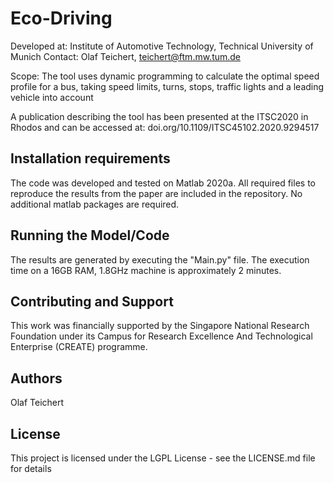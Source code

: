 # Eco-Driving

Developed at: Institute of Automotive Technology, Technical University of Munich
Contact: Olaf Teichert, teichert@ftm.mw.tum.de

Scope: The tool uses dynamic programming to calculate the optimal speed profile for a bus, taking speed limits, turns, stops, traffic lights and a leading vehicle into account

A publication describing the tool has been presented at the ITSC2020 in Rhodos and can be accessed at: doi.org/10.1109/ITSC45102.2020.9294517

## Installation requirements
The code was developed and tested on Matlab 2020a. All required files to reproduce the results from the paper are included in the repository. No additional matlab packages are required. 

## Running the Model/Code
The results are generated by executing the "Main.py" file. The execution time on a 16GB RAM, 1.8GHz machine is approximately 2 minutes.
 
## Contributing and Support
  
This work was financially supported by the Singapore National Research Foundation under its Campus for Research Excellence And Technological Enterprise
(CREATE) programme. 
  
## Authors
Olaf Teichert
  
## License
This project is licensed under the LGPL License - see the LICENSE.md file for details
